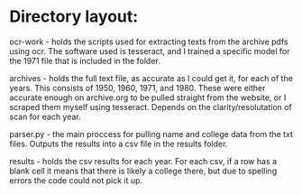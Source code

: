 # Directory layout:

 ocr-work - holds the scripts used for extracting texts from the archive pdfs using ocr. The software used is tesseract, and I trained a specific model for the 1971 file that is included in the folder.
 
 archives - holds the full text file, as accurate as I could get it, for each of the years. This consists of 1950, 1960, 1971, and 1980. These were either accurate enough on archive.org to be pulled straight from the website, or I scraped them myself using tesseract. Depends on the clarity/resolutation of scan for each year.
 
 parser.py - the main proccess for pulling name and college data from the txt files. Outputs the results into a csv file in the results folder.
 
 results - holds the csv results for each year. For each csv, if a row has a blank cell it means that there is likely a college there, but due to spelling errors the code could not pick it up.
 
